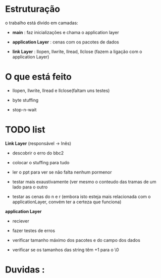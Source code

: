 # Estruturação #

o trabalho está divido em camadas:

* **main** : faz inicializações e chama o application layer

* **application Layer** : cenas com os pacotes de dados

* **link Layer** : llopen, llwrite, llread, llclose (fazem a ligação com o application Layer)

# O que está feito  #

* llopen, llwrite, llread e llclose(faltam uns testes)

* byte stuffing

* stop-n-wait

# TODO list #

**Link Layer** (responsável -> Inês)

* descobrir o erro do bbc2

* colocar o stuffing para tudo

* ler o ppt para ver se não falta nenhum pormenor

* testar mais exaustivamente (ver mesmo o conteudo das tramas de um lado para o outro

* testar as cenas do n e r (embora isto esteja mais relacionada com o applicationLayer, convém ter a certeza que funciona)

**application Layer**

* reciever

* fazer testes de erros

* verificar tamanho máximo dos pacotes e do campo dos dados

* verificar se os tamanhos das string têm +1 para o \0


# Duvidas : #